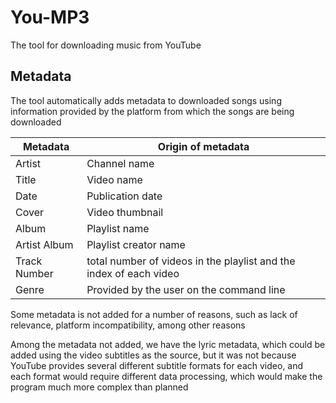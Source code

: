 # You-MP3

The tool for downloading music from YouTube

## Metadata

The tool automatically adds metadata to downloaded songs using information provided by the platform from which the songs are being downloaded

| Metadata     | Origin of metadata                                                 |
|--------------|--------------------------------------------------------------------|
| Artist       | Channel name                                                       |
| Title        | Video name                                                         |
| Date         | Publication date                                                   |
| Cover        | Video thumbnail                                                    |
| Album        | Playlist name                                                      |
| Artist Album | Playlist creator name                                              |
| Track Number | total number of videos in the playlist and the index of each video |
| Genre        | Provided by the user on the command line                           |

Some metadata is not added for a number of reasons, such as lack of relevance, platform incompatibility, among other reasons

Among the metadata not added, we have the lyric metadata, which could be added using the video subtitles as the source, but it was not because YouTube provides several different subtitle formats for each video, and each format would require different data processing, which would make the program much more complex than planned
